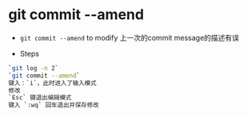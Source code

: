# git commit --amend

- `git commit --amend` to modify 上一次的commit message的描述有误

- Steps

```bash
`git log -n 2` 
`git commit --amend`
键入：`i`，此时进入了输入模式
修改
`Esc` 键退出编辑模式
键入 `:wq` 回车退出并保存修改
```
